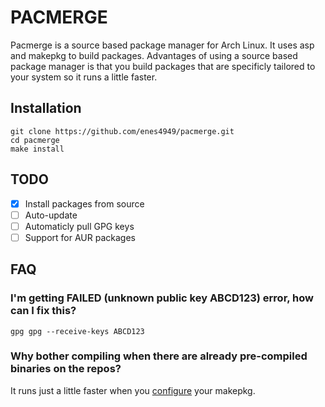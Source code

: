 # PACMERGE
Pacmerge is a source based package manager for Arch Linux. It uses asp and makepkg to build packages. Advantages of using a source based package manager is that you build packages that are specificly tailored to your system so it runs a little faster.

## Installation
```
git clone https://github.com/enes4949/pacmerge.git
cd pacmerge
make install
```
## TODO
- [X] Install packages from source
- [ ] Auto-update
- [ ] Automaticly pull GPG keys
- [ ] Support for AUR packages

## FAQ
### I'm getting FAILED (unknown public key ABCD123) error, how can I fix this?
`gpg gpg --receive-keys ABCD123`

### Why bother compiling when there are already pre-compiled binaries on the repos?
It runs just a little faster when you [configure](https://wiki.archlinux.org/title/Makepkg#Building_optimized_binaries) your makepkg.
